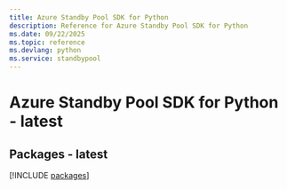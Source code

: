 ```yaml
---
title: Azure Standby Pool SDK for Python
description: Reference for Azure Standby Pool SDK for Python
ms.date: 09/22/2025
ms.topic: reference
ms.devlang: python
ms.service: standbypool
---
```

# Azure Standby Pool SDK for Python - latest
## Packages - latest
[!INCLUDE [packages](standby-pool-index.md)]